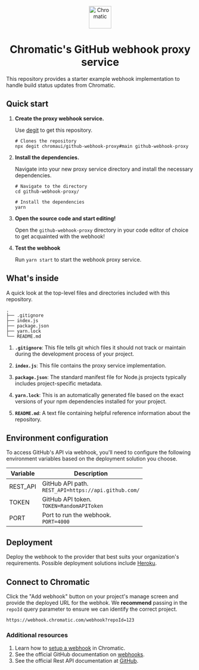 <p align="center">
  <a href="https://www.chromatic.com/">
    <img alt="Chromatic" src="https://avatars2.githubusercontent.com/u/24584319?s=200&v=4" width="60" />
  </a>
</p>

<h1 align="center">
  Chromatic's GitHub webhook proxy service
</h1>

This repository provides a starter example webhook implementation to handle build status updates from Chromatic.

## Quick start

1.  **Create the proxy webhook service.**

    Use [degit](https://github.com/Rich-Harris/degit) to get this repository.

    ```shell
    # Clones the repository
    npx degit chromaui/github-webhook-proxy#main github-webhook-proxy
    ```

1.  **Install the dependencies.**

    Navigate into your new proxy service directory and install the necessary dependencies.

    ```shell
    # Navigate to the directory
    cd github-webhook-proxy/

    # Install the dependencies
    yarn
    ```

1.  **Open the source code and start editing!**

    Open the `github-webhook-proxy` directory in your code editor of choice to get acquainted with the webhook!

1.  **Test the webhook**

    Run `yarn start` to start the webhook proxy service.

## What's inside

A quick look at the top-level files and directories included with this repository.

    .
    ├── .gitignore
    ├── index.js
    ├── package.json
    ├── yarn.lock
    └── README.md

1.  **`.gitignore`**: This file tells git which files it should not track or maintain during the development process of your project.

2.  **`index.js`**: This file contains the proxy service implementation.

3.  **`package.json`**: The standard manifest file for Node.js projects typically includes project-specific metadata.

4.  **`yarn.lock`**: This is an automatically generated file based on the exact versions of your npm dependencies installed for your project.

5.  **`README.md`**: A text file containing helpful reference information about the repository.

## Environment configuration

To access GitHub's API via webhook, you'll need to configure the following environment variables based on the deployment solution you choose.

| Variable | Description                                                       |
| -------- | ----------------------------------------------------------------- |
| REST_API | GitHub API path.<br />`REST_API=https://api.github.com/` <br/> |
| TOKEN    | GitHub API token.<br/> `TOKEN=RandomAPIToken`                     |
| PORT     | Port to run the webhook.<br/> `PORT=4000`                         |

## Deployment

Deploy the webhook to the provider that best suits your organization's requirements. Possible deployment solutions include [Heroku](https://devcenter.heroku.com/articles/deploying-nodejs).

## Connect to Chromatic

Click the "Add webhook" button on your project's manage screen and provide the deployed URL for the webhok. We **recommend** passing in the `repoId` query parameter to ensure we can identify the correct project.

```
https://webhook.chromatic.com/webhook?repoId=123
```

### Additional resources

1. Learn how to [setup a webhook](https://www.chromatic.com/docs/integrations#custom-webhooks) in Chromatic.
2. See the official GitHub documentation on [webhooks](https://docs.github.com/en/developers/webhooks-and-events/webhooks/about-webhooks).
3. See the official Rest API documentation at [GitHub](https://docs.github.com/en/rest).
